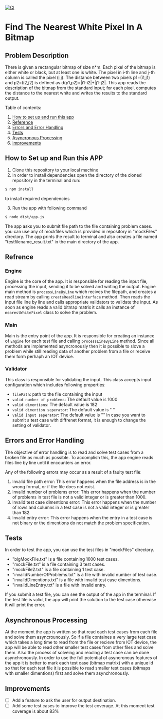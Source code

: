 [![CI](https://github.com/MehrnooshIO/dottAssignment/actions/workflows/actions.yml/badge.svg?branch=dev)](https://github.com/MehrnooshIO/dottAssignment/actions/workflows/actions.yml)
# Find The Nearest White Pixel In A Bitmap

## Problem Description

There is given a rectangular bitmap of size n*m. Each pixel of the bitmap is either white or black, but at least one is white. The pixel in i-th line and j-th column is called the pixel (i,j). The distance between two pixels p1=(i1,j1) and p2=(i2,j2) is defined as d(p1,p2)=|i1-i2|+|j1-j2|.
This app reads the description of the bitmap from the standard input;
for each pixel, computes the distance to the nearest white and writes the results to the standard output.

Table of contents:

 1. [How to set up and run this app](https://github.com/MehrnooshIO/dottAssignment/#how-to-set-up-and-run-this-app)
 2. [Reference](https://github.com/MehrnooshIO/dottAssignment#refrence)
 3. [Errors and Error Handling](https://github.com/MehrnooshIO/dottAssignment#errors-and-error-handling) 
 4. [Tests](https://github.com/MehrnooshIO/dottAssignment#tests)
 5. [Asyncronous Processing](https://github.com/MehrnooshIO/dottAssignment#asynchronous-processing)
 6. [Improvements](https://github.com/MehrnooshIO/dottAssignment#improvements) 

## How to Set up and Run this APP

1.  Clone this repository to your local machine
2.  In order to install dependencies open the directory of the cloned repository in the terminal and run:

```bash
$ npm install
```
to install required dependencies

3.  Run the app with following command 
```bash
$ node dist/app.js
```
The app asks you to submit file path to the file containing problem cases. you can use any of mockfiles which is provided in repository in "mockFiles" directory.
The app prints the result to terminal and also creates a file named "testfilename_result.txt" in the main directory of the app.

## Refrence

### Engine
Engine is the core of the app. It is responsible for reading the input file, processing the input, sending it to be solved and writing the output.
Engine main method is `processLineByLine` which recives the filepath, and creates a read stream by calling `createReadlineInterface` method. Then reads the input file line by line and calls appropriate validators to validate the input. As soon as engine reads a valid bitmap matrix it calls an instance of `nearestWhitePixel` class to solve the problem.
### Main
Main is the entry point of the app. It is responsible for creating an instance of `Engine` for each test file and calling `processLineByLine` method. 
Since all methods are implemented asyncronously then it is possible to slove a problem while still reading data of another problem from a file or receive them form perhaph an IOT device.
### Validator
This class is responsible for validating the input. This class accepts input configuration which includes following properties:
- `filePath`: path to the file containing the input
- `valid number of problems`: The default value is 1000
- `valid dimentions`: The default value is 182
- `valid dimention seperator`: The default value is " "
- `valid input seperator`: The default value is ""
In case you want to submit a test case with diffrenet format, it is enough to change the setting of validator.

## Errors and Error Handling

The objective of error handling is to read and solve test cases from a broken file as much as possible. To accomplish this, the app engine reads files line by line until it encounters an error.

Any of the following errors may occur as a result of a faulty test file:

1. Invalid file path error:
This error happens when the file address is in the wrong format, or if the file does not exist.
2. Invalid number of problems error:
This error happens when the number of problems in test file is not a valid integer or is greater than 1000.
3. Invalid test case dimentions error:
This error happens when the number of rows and columns in a test case is not a valid integer or is greater than 182.
4. Invalid entry error:
This error happens when the entry in a test case is not binary or the dimentions do not match the problem specification.
## Tests
In order to test the app, you can use the test files in "mockFiles" directory.
- "bigMockFile.txt" is a file containing 1000 test cases.
- "mockFile.txt" is a file containing 3 test cases.
- "mockFile2.txt" is a file containing 1 test case.
- "invalidNumberOfProblems.txt" is a file with invalid number of test case.
- "invalidDimentions.txt" is a file with invalid test case dimentions.
- "invalidLineEntry.txt" is a file with invalid entry.

If you submit a test file, you can see the output of the app in the terminal. If the test file is valid, the app will print the solution to the test case otherwise it will print the error.

## Asynchronous Processing

At the moment the app is written so that read each test cases from each file and solve them asyncrounously.
So if a file containes a very large test case which takes a long time to read from the file or recieve from IOT device, the app will be able to read other smaller test cases from other files and solve them.
Also the process of solveing and reading a test case can be done asynchronously.
In order to use the full potential of asyncronous features of the app it is better to mark each test case (bitmap matrix) with a unique id so that for each test file it is possible to read smaller test cases (bitmaps with smaller dimentions) first and solve them asynchronously.

## Improvements
- [ ] Add a feature to ask the user for output destination.
- [ ] Add some test cases to improve the test coverage. At this moment test coverage is about 83%
